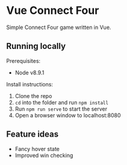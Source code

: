 # Vue Connect Four

Simple Connect Four game written in Vue.

## Running locally

Prerequisites:
* Node v8.9.1

Install instructions:
1. Clone the repo
2. `cd` into the folder and run `npm install`
3. Run `npm run serve` to start the server
4. Open a browser window to localhost:8080

## Feature ideas
* Fancy hover state
* Improved win checking